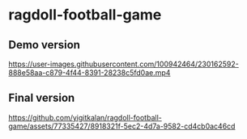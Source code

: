 # ragdoll-football-game

## Demo version
https://user-images.githubusercontent.com/100942464/230162592-888e58aa-c879-4f44-8391-28238c5fd0ae.mp4


## Final version
https://github.com/yigitkalan/ragdoll-football-game/assets/77335427/8918321f-5ec2-4d7a-9582-cd4cb0ac46cd



